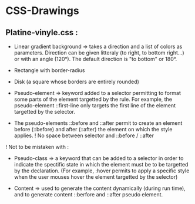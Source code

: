# CSS-Drawings

## Platine-vinyle.css :

* Linear gradient background => takes a direction and a list of colors as parameters. Direction can be given litteraly (to right, to bottom right...) or with an angle (120°). The default direction is "to bottom" or 180°.

* Rectangle with border-radius
* Disk (a square whose borders are entirely rounded)

* Pseudo-element => keyword added to a selector permitting to format some parts of the element targetted by the rule. For example, the pseudo-element ::first-line only targets the first line of the element targetted by the selector.
* The pseudo-elements ::before and ::after permit to create an element before (::before) and after (::after) the element on which the style applies.
! No space between selector and ::before / ::after

! Not to be mistaken with : 
* Pseudo-class => a keyword that can be added to a selector in order to indicate the spectific state in which the element must be to be targetted by the declaration. (For example, :hover permits to apply a specific style when the user mouses hover the element targetted by the selector)


* Content => used to generate the content dynamically (during run time), and to generate content ::berfore and ::after pseudo element.

